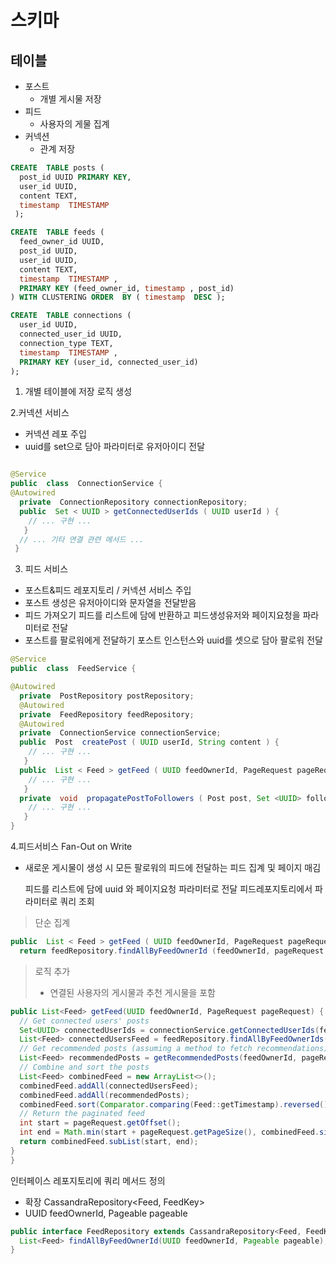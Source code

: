 # 스키마

테이블
---
- 포스트
  - 개별 게시물 저장
- 피드
  - 사용자의 게물 집계
- 커넥션
  - 관계 저장


```sql
CREATE  TABLE posts ( 
  post_id UUID PRIMARY KEY, 
  user_id UUID, 
  content TEXT, 
  timestamp  TIMESTAMP
 ); 

CREATE  TABLE feeds ( 
  feed_owner_id UUID, 
  post_id UUID, 
  user_id UUID, 
  content TEXT, 
  timestamp  TIMESTAMP , 
  PRIMARY KEY (feed_owner_id, timestamp , post_id) 
) WITH CLUSTERING ORDER  BY ( timestamp  DESC ); 

CREATE  TABLE connections ( 
  user_id UUID, 
  connected_user_id UUID, 
  connection_type TEXT, 
  timestamp  TIMESTAMP , 
  PRIMARY KEY (user_id, connected_user_id) 
);
```

1. 개별 테이블에 저장 로직 생성


2.커넥션 서비스

- 커넥션 레포 주입
- uuid를 set으로 담아 파라미터로 유저아이디 전달
```java

@Service 
public  class  ConnectionService { 
@Autowired 
  private  ConnectionRepository connectionRepository; 
  public  Set < UUID > getConnectedUserIds ( UUID userId ) { 
    // ... 구현 ...
   } 
  // ... 기타 연결 관련 메서드 ...
 }

```

3. 피드 서비스
- 포스트&피드 레포지토리 / 커넥션 서비스 주입
- 포스트 생성은  유저아이디와 문자열을 전달받음
- 피드 가져오기 피드를 리스트에 담에 반환하고 피드생성유저와 페이지요청을 파라미터로 전달
- 포스트를 팔로워에게 전달하기 포스트 인스턴스와 uuid를 셋으로 담아 팔로워 전달
```java
@Service 
public  class  FeedService { 

@Autowired 
  private  PostRepository postRepository; 
  @Autowired 
  private  FeedRepository feedRepository; 
  @Autowired 
  private  ConnectionService connectionService; 
  public  Post  createPost ( UUID userId, String content ) { 
    // ... 구현 ...
   } 
  public  List < Feed > getFeed ( UUID feedOwnerId, PageRequest pageRequest ) { 
    // ... 구현 ...
   } 
  private  void  propagatePostToFollowers ( Post post, Set <UUID> followerIds ) { 
    // ... 구현 ...
   } 
}
```

4.피드서비스
 Fan-Out on Write
- 새로운 게시물이 생성 시 모든 팔로워의 피드에 전달하는 피드 집계 및 페이지 매김

  피드를 리스트에 담에 uuid 와 페이지요청 파라미터로 전달
  피드레포지토리에서 파라미터로 쿼리 조회

> 단순 집계
```java
public  List < Feed > getFeed ( UUID feedOwnerId, PageRequest pageRequest ) { 
  return feedRepository.findAllByFeedOwnerId (feedOwnerId, pageRequest );
```
> 로직 추가
> - 연결된 사용자의 게시물과 추천 게시물을 포함
```java
public List<Feed> getFeed(UUID feedOwnerId, PageRequest pageRequest) {
  // Get connected users' posts
  Set<UUID> connectedUserIds = connectionService.getConnectedUserIds(feedOwnerId);
  List<Feed> connectedUsersFeed = feedRepository.findAllByFeedOwnerIds(connectedUserIds, pageRequest);
  // Get recommended posts (assuming a method to fetch recommendations)
  List<Feed> recommendedPosts = getRecommendedPosts(feedOwnerId, pageRequest);
  // Combine and sort the posts
  List<Feed> combinedFeed = new ArrayList<>();
  combinedFeed.addAll(connectedUsersFeed);
  combinedFeed.addAll(recommendedPosts);
  combinedFeed.sort(Comparator.comparing(Feed::getTimestamp).reversed());
  // Return the paginated feed
  int start = pageRequest.getOffset();
  int end = Math.min(start + pageRequest.getPageSize(), combinedFeed.size());
  return combinedFeed.subList(start, end);
}
}
```
인터페이스 레포지토리에 쿼리 메서드 정의
- 확장 CassandraRepository<Feed, FeedKey>
- UUID feedOwnerId, Pageable pageable
  
```java
public interface FeedRepository extends CassandraRepository<Feed, FeedKey> {
  List<Feed> findAllByFeedOwnerId(UUID feedOwnerId, Pageable pageable);
}

```






